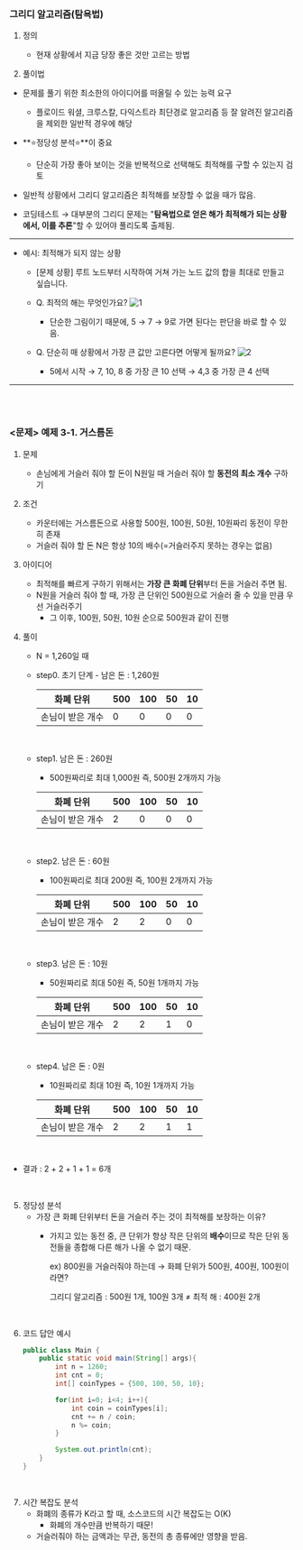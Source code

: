 ### 그리디 알고리즘(탐욕법)
1. 정의
    - 현재 상황에서 지금 당장 좋은 것만 고르는 방법

2. 풀이법
- 문제를 풀기 위한 최소한의 아이디어를 떠올릴 수 있는 능력 요구
    - 플로이드 워셜, 크루스칼, 다익스트라 최단경로 알고리즘 등 잘 알려진 알고리즘을 제외한 일반적 경우에 해당
- **⭐정당성 분석⭐**이 중요
    - 단순히 가장 좋아 보이는 것을 반복적으로 선택해도 최적해를 구할 수 있는지 검토

- 일반적 상황에서 그리디 알고리즘은 최적해를 보장할 수 없을 때가 많음.
- 코딩테스트 → 대부분의 그리디 문제는 "**탐욕법으로 얻은 해가 최적해가 되는 상황에서, 이를 추론**"할 수 있어야 풀리도록 출제됨.

---

- 예시: 최적해가 되지 않는 상황
    - [문제 상황] 루트 노드부터 시작하여 거쳐 가는 노드 값의 합을 최대로 만들고 싶습니다.
    - Q.  최적의 해는 무엇인가요?
      ![1](https://github.com/hayannn/2L24-Algo-Study/assets/102213509/4422f728-2f4d-493b-acd1-6f60b3f7d27f)
        - 단순한 그림이기 때문에, 5 → 7 → 9로 가면 된다는 판단을 바로 할 수 있음.

    - Q. 단순히 매 상황에서 가장 큰 값만 고른다면 어떻게 될까요?
      ![2](https://github.com/hayannn/2L24-Algo-Study/assets/102213509/352abc82-2aab-46ae-ac36-a71aba5ce100)
        - 5에서 시작 → 7, 10, 8 중 가장 큰 10 선택 → 4,3 중 가장 큰 4 선택
---
<br>
<br>

### <문제> 예제 3-1. 거스름돈
1. 문제
    - 손님에게 거슬러 줘야 할 돈이 N원일 때 거슬러 줘야 할 **동전의 최소 개수** 구하기
2. 조건
    - 카운터에는 거스름돈으로 사용할 500원, 100원, 50원, 10원짜리 동전이 무한히 존재
    - 거슬러 줘야 할 돈 N은 항상 10의 배수(=거슬러주지 못하는 경우는 없음)

1. 아이디어
    - 최적해를 빠르게 구하기 위해서는 **가장 큰 화폐 단위**부터 돈을 거슬러 주면 됨.
    - N원을 거슬러 줘야 할 때, 가장 큰 단위인 500원으로 거슬러 줄 수 있을 만큼 우선 거슬러주기
        - 그 이후, 100원, 50원, 10원 순으로 500원과 같이 진행

1. 풀이
    - N = 1,260일 때
    - step0. 초기 단계 - 남은 돈 : 1,260원

      | 화폐 단위 | 500 | 100 | 50 | 10 |
      | --- | --- | --- | --- | --- |
      | 손님이 받은 개수 | 0 | 0 | 0 | 0 |

      <br>

    - step1. 남은 돈 : 260원
        - 500원짜리로 최대 1,000원 즉, 500원 2개까지 가능

      | 화폐 단위 | 500 | 100 | 50 | 10 |
      | --- | --- | --- | --- | --- |
      | 손님이 받은 개수 | 2 | 0 | 0 | 0 |

       <br>

    - step2. 남은 돈 : 60원
        - 100원짜리로 최대 200원 즉, 100원 2개까지 가능

      | 화폐 단위 | 500 | 100 | 50 | 10 |
      | --- | --- | --- | --- | --- |
      | 손님이 받은 개수 | 2 | 2 | 0 | 0 |

      <br>

    - step3. 남은 돈 : 10원
        - 50원짜리로 최대 50원 즉, 50원 1개까지 가능

      | 화폐 단위 | 500 | 100 | 50 | 10 |
      | --- | --- | --- | --- | --- |
      | 손님이 받은 개수 | 2 | 2 | 1 | 0 |

       <br>

    - step4. 남은 돈 : 0원
        - 10원짜리로 최대 10원 즉, 10원 1개까지 가능

      | 화폐 단위 | 500 | 100 | 50 | 10 |
      | --- | --- | --- | --- | --- |
      | 손님이 받은 개수 | 2 | 2 | 1 | 1 |

       <br>

- 결과 : 2 + 2 + 1 + 1 = 6개

<br>

5. 정당성 분석
    - 가장 큰 화폐 단위부터 돈을 거슬러 주는 것이 최적해를 보장하는 이유?
        - 가지고 있는 동전 중, 큰 단위가 항상 작은 단위의 **배수**이므로 작은 단위 동전들을 종합해 다른 해가 나올 수 없기 때문.

          ex) 800원을 거슬러줘야 하는데 → 화폐 단위가 500원, 400원, 100원이라면?

          그리디 알고리즘 : 500원 1개, 100원 3개 ≠ 최적 해 : 400원 2개

<br>

6. 코드 답안 예시

    ```java
    public class Main {
    	public static void main(String[] args){
    		int n = 1260;
    		int cnt = 0;
    		int[] coinTypes = {500, 100, 50, 10};
    
    		for(int i=0; i<4; i++){
    			int coin = coinTypes[i];
    			cnt += n / coin;
    			n %= coin;
    		}
    
    		System.out.println(cnt);
    	}
    }
    ```

<br>

7. 시간 복잡도 분석
    - 화폐의 종류가 K라고 할 때, 소스코드의 시간 복잡도는 O(K)
        - 화폐의 개수만큼 반복하기 때문!
    - 거슬러줘야 하는 금액과는 무관, 동전의 총 종류에만 영향을 받음.
